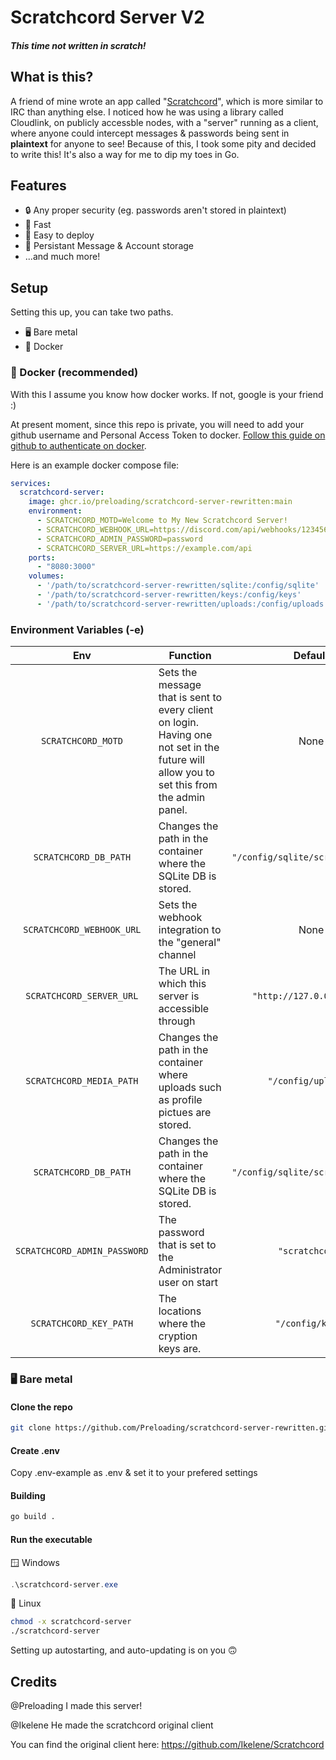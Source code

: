# Scratchcord Server V2
##### This time not written in scratch!

## What is this?
A friend of mine wrote an app called "[Scratchcord](https://github.com/Ikelene/ScratchCord)", which is more similar to IRC than anything else. I noticed how he was using a library called Cloudlink, on publicly accessble nodes, with a "server" running as a client, where anyone could intercept messages & passwords being sent in **plaintext** for anyone to see! Because of this, I took some pity and decided to write this! It's also a way for me to dip my toes in Go.

## Features
- 🔒 Any proper security (eg. passwords aren't stored in plaintext)
- 🚀 Fast
- 🐳 Easy to deploy
- 💾 Persistant Message & Account storage
- ...and much more!

## Setup
Setting this up, you can take two paths.

- 🖥 Bare metal
- 🐳 Docker

### 🐳 Docker (recommended)
With this I assume you know how docker works. If not, google is your friend :)

At present moment, since this repo is private, you will need to add your github username and Personal Access Token to docker. [Follow this guide on github to authenticate on docker](https://docs.github.com/en/packages/working-with-a-github-packages-registry/working-with-the-container-registry#authenticating-with-a-personal-access-token-classic).

Here is an example docker compose file:
```yml
services:
  scratchcord-server:
    image: ghcr.io/preloading/scratchcord-server-rewritten:main
    environment:
      - SCRATCHCORD_MOTD=Welcome to My New Scratchcord Server!
      - SCRATCHCORD_WEBHOOK_URL=https://discord.com/api/webhooks/1234567890/1qax2sdv4rfv5ggb6yhn7ujm8ik
      - SCRATCHCORD_ADMIN_PASSWORD=password
      - SCRATCHCORD_SERVER_URL=https://example.com/api
    ports:
      - "8080:3000"
    volumes:
      - '/path/to/scratchcord-server-rewritten/sqlite:/config/sqlite'
      - '/path/to/scratchcord-server-rewritten/keys:/config/keys'
      - '/path/to/scratchcord-server-rewritten/uploads:/config/uploads'

```
### Environment Variables (-e)

|Env|Function|Default|
| :----: | --- | :---: |
|``SCRATCHCORD_MOTD``| Sets the message that is sent to every client on login. Having one not set in the future will allow you to set this from the admin panel.|None|
|``SCRATCHCORD_DB_PATH``| Changes the path in the container where the SQLite DB is stored. |``"/config/sqlite/scratchcord.db"``|
|``SCRATCHCORD_WEBHOOK_URL``| Sets the webhook integration to the "general" channel|None|
|``SCRATCHCORD_SERVER_URL``| The URL in which this server is accessible through |``"http://127.0.0.1:3000"``|
|``SCRATCHCORD_MEDIA_PATH``| Changes the path in the container where uploads such as profile pictues are stored. |``"/config/uploads"``|
|``SCRATCHCORD_DB_PATH``| Changes the path in the container where the SQLite DB is stored. |``"/config/sqlite/scratchcord.db"``|
|``SCRATCHCORD_ADMIN_PASSWORD``| The password that is set to the Administrator user on start |``"scratchcord"``|
|``SCRATCHCORD_KEY_PATH``| The locations where the cryption keys are. |``"/config/keys"``|



### 🖥 Bare metal
#### Clone the repo
```bash
git clone https://github.com/Preloading/scratchcord-server-rewritten.git
```
#### Create .env
Copy .env-example as .env & set it to your prefered settings
#### Building
```bash
go build .
```
#### Run the executable
🪟 Windows
```powershell
.\scratchcord-server.exe
```
🐧 Linux
```bash
chmod -x scratchcord-server
./scratchcord-server
```
Setting up autostarting, and auto-updating is on you 🙃
## Credits
@Preloading I made this server!

@Ikelene He made the scratchcord original client

You can find the original client here: https://github.com/Ikelene/Scratchcord
